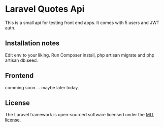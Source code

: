 # Laravel Quotes Api

This is a small api for testing front end apps. It comes with 5 users and JWT auth.

## Installation notes

Edit env to your liking.
Run Composer install, php artisan migrate and  php artisan db:seed.

## Frontend
comming soon.... maybe later today.

## License

The Laravel framework is open-sourced software licensed under the [MIT license](http://opensource.org/licenses/MIT).
